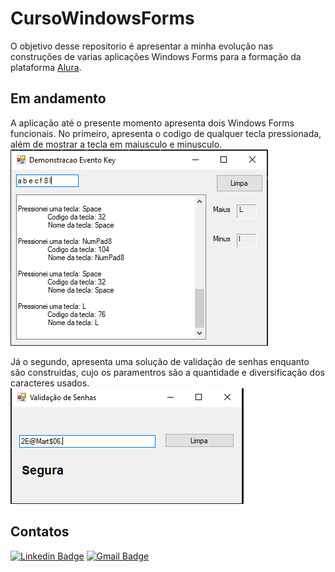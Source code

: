 # CursoWindowsForms
O objetivo desse repositorio é apresentar a minha evolução nas construções de varias aplicações Windows Forms para a formação da plataforma 
[Alura]( https://cursos.alura.com.br/course/windows-forms-csharp-formularios-componentes-eventos 'Alura').
## Em andamento
A aplicação até o presente momento apresenta dois Windows Forms funcionais. No primeiro,  apresenta o codigo de qualquer tecla pressionada, além de mostrar a tecla em maiusculo e minusculo.<br>
![image](https://github.com/EmmanuelMartins21/CursoWindowsForms/blob/master/demo_evento.PNG)
 <br>
 
 Já o segundo, apresenta uma solução de validação de senhas enquanto são construidas, cujo os paramentros são a quantidade e diversificação dos caracteres usados. <br>
 ![image](https://github.com/EmmanuelMartins21/CursoWindowsForms/blob/master/verificaSenha.PNG)
 
## Contatos 
[![Linkedin Badge](https://img.shields.io/badge/-LinkedIn-0072b1?style=for-the-badge&logo=Linkedin&logoColor=white)](https://www.linkedin.com/in/emmanuel-cosme-martins-bento-3963bb1b9/ 'Contato pelo LinkedIn')
[![Gmail Badge](https://img.shields.io/badge/-gmail-c14438?style=for-the-badge&logo=Gmail&logoColor=white)](mailto:emmanuelbento6@gmail.com 'Contato via Email')
